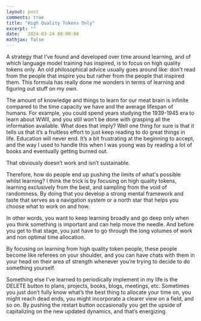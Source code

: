 ```yaml
---
layout: post
comments: true
title: "High Quality Tokens Only"
excerpt: ""
date:   2024-03-24 08:00:00
mathjax: false
---
```


A strategy that I’ve found and developed over time around learning, and of which language model training has inspired, is to focus on high quality tokens only. An old philosophical advice usually goes around like: don't read from the people that inspire you but rather from the people that inspired them. This formula has really done me wonders in terms of learning and figuring out stuff on my own. 

The amount of knowledge and things to learn for our meat brain is infinite compared to the time capacity we have and the average lifespan of humans. For example, you could spend years studying the 1939-1945 era to learn about WWII, and you still won’t be done with grasping all the information available. What does that imply? Well one thing for sure is that it tells us that it’s a fruitless effort to just keep reading to do great things in life. Education will never end. It’s a bit frustrating at the beginning to accept, and the way I used to handle this when I was young was by reading a lot of books and eventually getting burned out.

That obviously doesn’t work and isn’t sustainable.

Therefore, how do people end up pushing the limits of what's possible whilst learning? I think the trick is by focusing on high quality tokens, learning exclusively from the best, and sampling from the void of randomness. By doing that you develop a strong mental framework and taste that serves as a navigation system or a north star that helps you choose what to work on and how.

In other words, you want to keep learning broadly and go deep only when you think something is important and can help move the needle. And before you get to that stage, you just have to go through the long volumes of work and non optimal time allocation.

By focusing on learning from high quality token people, these people become like referees on your shoulder, and you can have chats with them in your head on their area of strength whenever you’re trying to decide to do something yourself.

Something else I've learned to periodically implement in my life is the DELETE button to plans, projects, books, blogs, meetings, etc. Sometimes you just don’t fully know what’s the best thing to allocate your time on, you might reach dead ends, you might incorporate a clearer view on a field, and so on. By pushing the restart button occasionally you get the upside of capitalizing on the new updated dynamics, and that’s energizing.